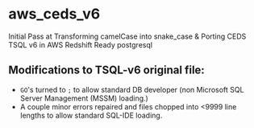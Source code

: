 # aws_ceds_v6
Initial Pass at Transforming camelCase into snake_case &amp; Porting CEDS TSQL v6 in AWS Redshift Ready postgresql

## Modifications to TSQL-v6 original file:
* `GO`'s turned to `;` to allow standard DB developer (non Microsoft SQL Server Management (MSSM) loading.)
* A couple minor errors repaired and files chopped into <9999 line lengths to allow standard SQL-IDE loading.

